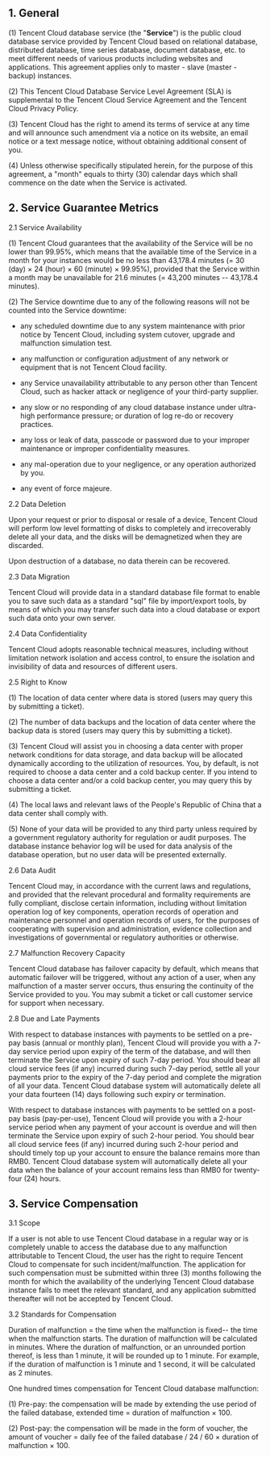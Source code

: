## 1.  General

(1) Tencent Cloud database service (the "**Service**") is the public cloud database service provided by Tencent Cloud based on relational database, distributed database, time series database, document database, etc. to meet different needs of various products including websites and applications. This agreement applies only to master - slave (master - backup) instances.

(2) This Tencent Cloud Database Service Level Agreement (SLA) is supplemental to the Tencent Cloud Service Agreement and the Tencent Cloud Privacy Policy.

(3) Tencent Cloud has the right to amend its terms of service at any time and will announce such amendment via a notice on its website, an email notice or a text message notice, without obtaining additional consent of you.

(4) Unless otherwise specifically stipulated herein, for the purpose of this agreement, a "month" equals to thirty (30) calendar days which shall commence on the date when the Service is activated.

## 2.  Service Guarantee Metrics

2.1  Service Availability

(1) Tencent Cloud guarantees that the availability of the Service will be no lower than 99.95%, which means that the available time of the Service in a month for your instances would be no less than 43,178.4 minutes (= 30 (day) × 24 (hour) × 60 (minute) × 99.95%), provided that the Service within a month may be unavailable for 21.6 minutes (= 43,200 minutes -- 43,178.4 minutes).

(2) The Service downtime due to any of the following reasons will not be counted into the Service downtime:

- any scheduled downtime due to any system maintenance with prior notice by Tencent Cloud, including system cutover, upgrade and malfunction simulation test.

- any malfunction or configuration adjustment of any network or equipment that is not Tencent Cloud facility.

- any Service unavailability attributable to any person other than Tencent Cloud, such as hacker attack or negligence of your third-party supplier.

- any slow or no responding of any cloud database instance under ultra-high performance pressure; or duration of log re-do or recovery practices.

- any loss or leak of data, passcode or password due to your improper maintenance or improper confidentiality measures.

- any mal-operation due to your negligence, or any operation authorized by you.

- any event of force majeure.

2.2  Data Deletion

Upon your request or prior to disposal or resale of a device, Tencent Cloud will perform low level formatting of disks to completely and irrecoverably delete all your data, and the disks will be demagnetized when they are discarded.

Upon destruction of a database, no data therein can be recovered.

2.3  Data Migration

Tencent Cloud will provide data in a standard database file format to enable you to save such data as a standard "sql" file by import/export tools, by means of which you may transfer such data into a cloud database or export such data onto your own server.

2.4  Data Confidentiality

Tencent Cloud adopts reasonable technical measures, including without limitation network isolation and access control, to ensure the isolation and invisibility of data and resources of different users.

2.5  Right to Know

(1) The location of data center where data is stored (users may query this by submitting a ticket).

(2) The number of data backups and the location of data center where the backup data is stored (users may query this by submitting a ticket).

(3) Tencent Cloud will assist you in choosing a data center with proper network conditions for data storage, and data backup will be allocated dynamically according to the utilization of resources. You, by default, is not required to choose a data center and a cold backup center. If you intend to choose a data center and/or a cold backup center, you may query this by submitting a ticket.

(4) The local laws and relevant laws of the People's Republic of China that a data center shall comply with.

(5) None of your data will be provided to any third party unless required by a government regulatory authority for regulation or audit purposes. The database instance behavior log will be used for data analysis of the database operation, but no user data will be presented externally.

2.6  Data Audit

Tencent Cloud may, in accordance with the current laws and regulations, and provided that the relevant procedural and formality requirements are fully compliant, disclose certain information, including without limitation operation log of key components, operation records of operation and maintenance personnel and operation records of users, for the purposes of cooperating with supervision and administration, evidence collection and investigations of governmental or regulatory authorities or otherwise.

2.7  Malfunction Recovery Capacity

Tencent Cloud database has failover capacity by default, which means that automatic failover will be triggered, without any action of a user, when any malfunction of a master server occurs, thus ensuring the continuity of the Service provided to you. You may submit a ticket or call customer service for support when necessary.

2.8  Due and Late Payments

With respect to database instances with payments to be settled on a pre-pay basis (annual or monthly plan), Tencent Cloud will provide you with a 7-day service period upon expiry of the term of the database, and will then terminate the Service upon expiry of such 7-day period. You should bear all cloud service fees (if any) incurred during such 7-day period, settle all your payments prior to the expiry of the 7-day period and complete the migration of all your data. Tencent Cloud database system will automatically delete all your data fourteen (14) days following such expiry or termination.

With respect to database instances with payments to be settled on a post-pay basis (pay-per-use), Tencent Cloud will provide you with a 2-hour service period when any payment of your account is overdue and will then terminate the Service upon expiry of such 2-hour period. You should bear all cloud service fees (if any) incurred during such 2-hour period and should timely top up your account to ensure the balance remains more than RMB0. Tencent Cloud database system will automatically delete all your data when the balance of your account remains less than RMB0 for twenty-four (24) hours.

## 3.  Service Compensation

3.1  Scope

If a user is not able to use Tencent Cloud database in a regular way or is completely unable to access the database due to any malfunction attributable to Tencent Cloud, the user has the right to require Tencent Cloud to compensate for such incident/malfunction. The application for such compensation must be submitted within three (3) months following the month for which the availability of the underlying Tencent Cloud database instance fails to meet the relevant standard, and any application submitted thereafter will not be accepted by Tencent Cloud.

3.2 Standards for Compensation

Duration of malfunction = the time when the malfunction is fixed-- the time when the malfunction starts. The duration of malfunction will be calculated in minutes. Where the duration of malfunction, or an unrounded portion thereof, is less than 1 minute, it will be rounded up to 1 minute. For example, if the duration of malfunction is 1 minute and 1 second, it will be calculated as 2 minutes.

One hundred times compensation for Tencent Cloud database malfunction:

(1) Pre-pay: the compensation will be made by extending the use period of the failed database, extended time = duration of malfunction × 100.

(2) Post-pay: the compensation will be made in the form of voucher, the amount of voucher = daily fee of the failed database / 24 / 60 × duration of malfunction × 100.
